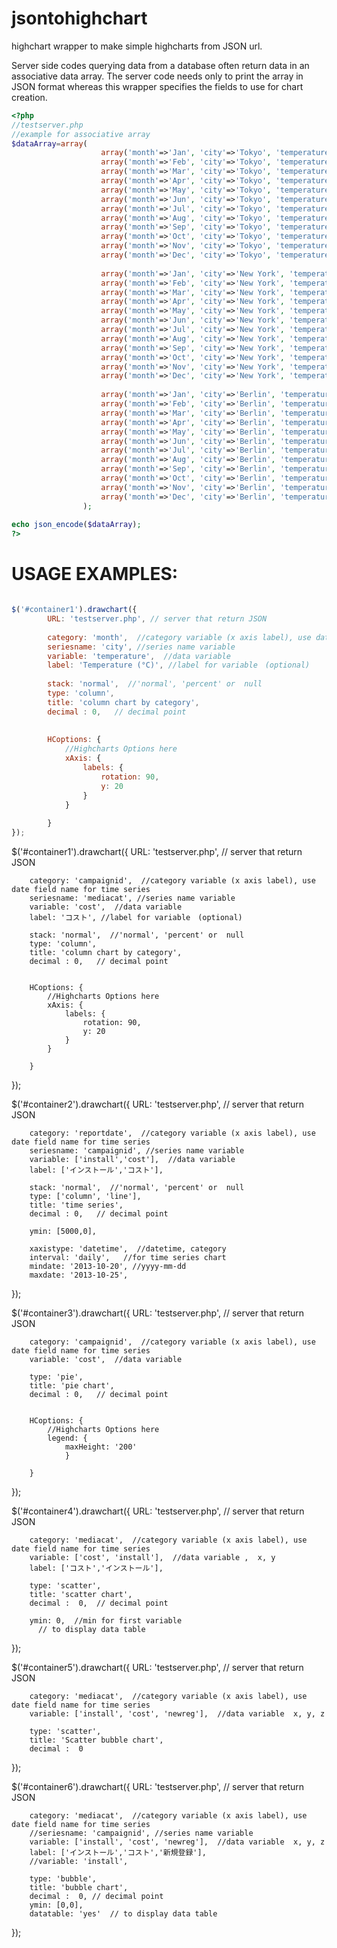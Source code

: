 jsontohighchart
===============

highchart wrapper to make simple highcharts from JSON url.

Server side codes querying data from a database often return data in an associative data array. The server code needs only to print the array in JSON format whereas this wrapper specifies the fields to use for chart creation.

```php
<?php
//testserver.php
//example for associative array 
$dataArray=array( 
					array('month'=>'Jan', 'city'=>'Tokyo', 'temperature'=>7.0),
		  			array('month'=>'Feb', 'city'=>'Tokyo', 'temperature'=>6.9),
		  			array('month'=>'Mar', 'city'=>'Tokyo', 'temperature'=>9.5),
		  			array('month'=>'Apr', 'city'=>'Tokyo', 'temperature'=>14.5),
		  			array('month'=>'May', 'city'=>'Tokyo', 'temperature'=>18.2),
		  			array('month'=>'Jun', 'city'=>'Tokyo', 'temperature'=>21.5),
		  			array('month'=>'Jul', 'city'=>'Tokyo', 'temperature'=>25.2),
		  			array('month'=>'Aug', 'city'=>'Tokyo', 'temperature'=>26.5),
		  			array('month'=>'Sep', 'city'=>'Tokyo', 'temperature'=>23.3),
		  			array('month'=>'Oct', 'city'=>'Tokyo', 'temperature'=>18.3),
		  			array('month'=>'Nov', 'city'=>'Tokyo', 'temperature'=>13.9),
		  			array('month'=>'Dec', 'city'=>'Tokyo', 'temperature'=>9.6),
		  			
		  			array('month'=>'Jan', 'city'=>'New York', 'temperature'=>-0.2),
		  			array('month'=>'Feb', 'city'=>'New York', 'temperature'=>0.8),
		  			array('month'=>'Mar', 'city'=>'New York', 'temperature'=>5.7),
		  			array('month'=>'Apr', 'city'=>'New York', 'temperature'=>11.3),
		  			array('month'=>'May', 'city'=>'New York', 'temperature'=>17.0),
		  			array('month'=>'Jun', 'city'=>'New York', 'temperature'=>22.0),
		  			array('month'=>'Jul', 'city'=>'New York', 'temperature'=>24.8),
		  			array('month'=>'Aug', 'city'=>'New York', 'temperature'=>24.1),
		  			array('month'=>'Sep', 'city'=>'New York', 'temperature'=>20.1),
		  			array('month'=>'Oct', 'city'=>'New York', 'temperature'=>14.1),
		  			array('month'=>'Nov', 'city'=>'New York', 'temperature'=>8.6),
		  			array('month'=>'Dec', 'city'=>'New York', 'temperature'=>2.5),
		  			
		  			array('month'=>'Jan', 'city'=>'Berlin', 'temperature'=>-0.9),
		  			array('month'=>'Feb', 'city'=>'Berlin', 'temperature'=>0.6),
		  			array('month'=>'Mar', 'city'=>'Berlin', 'temperature'=>3.5),
		  			array('month'=>'Apr', 'city'=>'Berlin', 'temperature'=>8.4),
		  			array('month'=>'May', 'city'=>'Berlin', 'temperature'=>13.5),
		  			array('month'=>'Jun', 'city'=>'Berlin', 'temperature'=>17.0),
		  			array('month'=>'Jul', 'city'=>'Berlin', 'temperature'=>18.6),
		  			array('month'=>'Aug', 'city'=>'Berlin', 'temperature'=>17.9),
		  			array('month'=>'Sep', 'city'=>'Berlin', 'temperature'=>14.3),
		  			array('month'=>'Oct', 'city'=>'Berlin', 'temperature'=>9.0),
		  			array('month'=>'Nov', 'city'=>'Berlin', 'temperature'=>3.9),
		  			array('month'=>'Dec', 'city'=>'Berlin', 'temperature'=>1.0)
		  		);
                
echo json_encode($dataArray);
?>

```


USAGE EXAMPLES:
=================================================
```javascript

$('#container1').drawchart({
		URL: 'testserver.php', // server that return JSON
		
		category: 'month',  //category variable (x axis label), use date field name for time series 
		seriesname: 'city', //series name variable
		variable: 'temperature',  //data variable 
		label: 'Temperature (°C)', //label for variable　(optional)
		
		stack: 'normal',  //'normal', 'percent' or  null
		type: 'column',
		title: 'column chart by category', 
		decimal : 0,   // decimal point
		
			
		HCoptions: {
			//Highcharts Options here
			xAxis: {
				labels: {
					rotation: 90,
					y: 20
				}
			}
	
		}
});
```

$('#container1').drawchart({
		URL: 'testserver.php', // server that return JSON
		
		category: 'campaignid',  //category variable (x axis label), use date field name for time series 
		seriesname: 'mediacat', //series name variable
		variable: 'cost',  //data variable 
		label: 'コスト', //label for variable　(optional)
		
		stack: 'normal',  //'normal', 'percent' or  null
		type: 'column',
		title: 'column chart by category', 
		decimal : 0,   // decimal point
		
			
		HCoptions: {
			//Highcharts Options here
			xAxis: {
				labels: {
					rotation: 90,
					y: 20
				}
			}
	
		}
});

$('#container2').drawchart({
		URL: 'testserver.php', // server that return JSON
		
		category: 'reportdate',  //category variable (x axis label), use date field name for time series 
		seriesname: 'campaignid', //series name variable
		variable: ['install','cost'],  //data variable 
		label: ['インストール','コスト'],

		stack: 'normal',  //'normal', 'percent' or  null
		type: ['column', 'line'],
		title: 'time series', 
		decimal : 0,   // decimal point
		
		ymin: [5000,0],
		
		xaxistype: 'datetime',  //datetime, category
		interval: 'daily',   //for time series chart
		mindate: '2013-10-20', //yyyy-mm-dd
		maxdate: '2013-10-25',
		
		
});



$('#container3').drawchart({
		URL: 'testserver.php', // server that return JSON
		
		category: 'campaignid',  //category variable (x axis label), use date field name for time series 
		variable: 'cost',  //data variable 
		
		type: 'pie',
		title: 'pie chart', 
		decimal : 0,   // decimal point
		
		
		HCoptions: {
			//Highcharts Options here
			legend: {
				maxHeight: '200'
				}
			
		}
});


$('#container4').drawchart({
		URL: 'testserver.php', // server that return JSON
		
		category: 'mediacat',  //category variable (x axis label), use date field name for time series 
		variable: ['cost', 'install'],  //data variable ,  x, y
		label: ['コスト','インストール'],
		
		type: 'scatter',
		title: 'scatter chart', 
		decimal :  0,  // decimal point
		
		ymin: 0,  //min for first variable
		  // to display data table
		
});


$('#container5').drawchart({
		URL: 'testserver.php', // server that return JSON
		
		category: 'mediacat',  //category variable (x axis label), use date field name for time series 
		variable: ['install', 'cost', 'newreg'],  //data variable  x, y, z
		
		type: 'scatter',
		title: 'Scatter bubble chart', 
		decimal :  0  
		
});


$('#container6').drawchart({
		URL: 'testserver.php', // server that return JSON
		
		category: 'mediacat',  //category variable (x axis label), use date field name for time series 
		//seriesname: 'campaignid', //series name variable
		variable: ['install', 'cost', 'newreg'],  //data variable  x, y, z
		label: ['インストール','コスト','新規登録'],
		//variable: 'install',
		
		type: 'bubble',
		title: 'bubble chart', 
		decimal :  0, // decimal point
		ymin: [0,0],
		datatable: 'yes'  // to display data table
		
});
